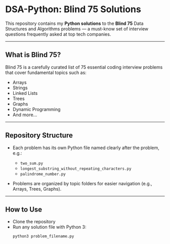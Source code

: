 # DSA-Python: Blind 75 Solutions

This repository contains my **Python solutions** to the **Blind 75** Data Structures and Algorithms problems — a must-know set of interview questions frequently asked at top tech companies.

---

## What is Blind 75?

Blind 75 is a carefully curated list of 75 essential coding interview problems that cover fundamental topics such as:

- Arrays  
- Strings  
- Linked Lists  
- Trees  
- Graphs  
- Dynamic Programming  
- And more...

---

## Repository Structure

- Each problem has its own Python file named clearly after the problem, e.g.:
  - `two_sum.py`
  - `longest_substring_without_repeating_characters.py`
  - `palindrome_number.py`

- Problems are organized by topic folders for easier navigation (e.g., Arrays, Trees, Graphs).

---

## How to Use

- Clone the repository  
- Run any solution file with Python 3:  
  ```bash
  python3 problem_filename.py
